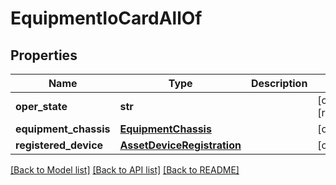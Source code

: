 # EquipmentIoCardAllOf

## Properties
Name | Type | Description | Notes
------------ | ------------- | ------------- | -------------
**oper_state** | **str** |  | [optional] [readonly] 
**equipment_chassis** | [**EquipmentChassis**](.md) |  | [optional] 
**registered_device** | [**AssetDeviceRegistration**](.md) |  | [optional] 

[[Back to Model list]](../README.md#documentation-for-models) [[Back to API list]](../README.md#documentation-for-api-endpoints) [[Back to README]](../README.md)


